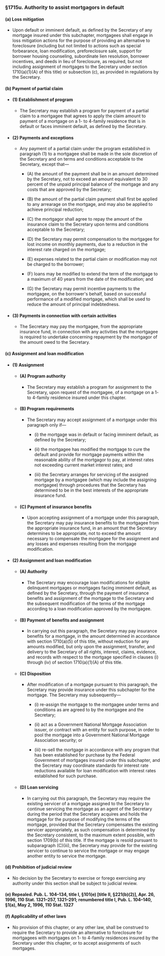 ### §1715u. Authority to assist mortgagors in default
#### (a) Loss mitigation
* Upon default or imminent default, as defined by the Secretary of any mortgage insured under this subchapter, mortgagees shall engage in loss mitigation actions for the purpose of providing an alternative to foreclosure (including but not limited to actions such as special forbearance, loan modification, preforeclosure sale, support for borrower housing counseling, subordinate lien resolution, borrower incentives, and deeds in lieu of foreclosure, as required, but not including assignment of mortgages to the Secretary under section 1710(a)(1)(A) of this title) or subsection (c), as provided in regulations by the Secretary.

#### (b) Payment of partial claim
* #### (1) Establishment of program
  * The Secretary may establish a program for payment of a partial claim to a mortgagee that agrees to apply the claim amount to payment of a mortgage on a 1- to 4-family residence that is in default or faces imminent default, as defined by the Secretary.

* #### (2) Payments and exceptions
  * Any payment of a partial claim under the program established in paragraph (1) to a mortgagee shall be made in the sole discretion of the Secretary and on terms and conditions acceptable to the Secretary, except that—

    * (A) the amount of the payment shall be in an amount determined by the Secretary, not to exceed an amount equivalent to 30 percent of the unpaid principal balance of the mortgage and any costs that are approved by the Secretary;

    * (B) the amount of the partial claim payment shall first be applied to any arrearage on the mortgage, and may also be applied to achieve principal reduction;

    * (C) the mortgagor shall agree to repay the amount of the insurance claim to the Secretary upon terms and conditions acceptable to the Secretary;

    * (D) the Secretary may permit compensation to the mortgagee for lost income on monthly payments, due to a reduction in the interest rate charged on the mortgage;

    * (E) expenses related to the partial claim or modification may not be charged to the borrower;

    * (F) loans may be modified to extend the term of the mortgage to a maximum of 40 years from the date of the modification; and

    * (G) the Secretary may permit incentive payments to the mortgagee, on the borrower's behalf, based on successful performance of a modified mortgage, which shall be used to reduce the amount of principal indebtedness.

* #### (3) Payments in connection with certain activities
  * The Secretary may pay the mortgagee, from the appropriate insurance fund, in connection with any activities that the mortgagee is required to undertake concerning repayment by the mortgagor of the amount owed to the Secretary.

#### (c) Assignment and loan modification
* #### (1) Assignment
  * #### (A) Program authority
    * The Secretary may establish a program for assignment to the Secretary, upon request of the mortgagee, of a mortgage on a 1- to 4-family residence insured under this chapter.

  * #### (B) Program requirements
    * The Secretary may accept assignment of a mortgage under this paragraph only if—

      * (i) the mortgage was in default or facing imminent default, as defined by the Secretary;

      * (ii) the mortgagee has modified the mortgage to cure the default and provide for mortgage payments within the reasonable ability of the mortgagor to pay, at interest rates not exceeding current market interest rates; and

      * (iii) the Secretary arranges for servicing of the assigned mortgage by a mortgagee (which may include the assigning mortgagee) through procedures that the Secretary has determined to be in the best interests of the appropriate insurance fund.

  * #### (C) Payment of insurance benefits
    * Upon accepting assignment of a mortgage under this paragraph, the Secretary may pay insurance benefits to the mortgagee from the appropriate insurance fund, in an amount that the Secretary determines to be appropriate, not to exceed the amount necessary to compensate the mortgagee for the assignment and any losses and expenses resulting from the mortgage modification.

* #### (2) Assignment and loan modification
  * #### (A) Authority
    * The Secretary may encourage loan modifications for eligible delinquent mortgages or mortgages facing imminent default, as defined by the Secretary, through the payment of insurance benefits and assignment of the mortgage to the Secretary and the subsequent modification of the terms of the mortgage according to a loan modification approved by the mortgagee.

  * #### (B) Payment of benefits and assignment
    * In carrying out this paragraph, the Secretary may pay insurance benefits for a mortgage, in the amount determined in accordance with section 1710(a)(5) of this title, without reduction for any amounts modified, but only upon the assignment, transfer, and delivery to the Secretary of all rights, interest, claims, evidence, and records with respect to the mortgage specified in clauses (i) through (iv) of section 1710(a)(1)(A) of this title.

  * #### (C) Disposition
    * After modification of a mortgage pursuant to this paragraph, the Secretary may provide insurance under this subchapter for the mortgage. The Secretary may subsequently—

      * (i) re-assign the mortgage to the mortgagee under terms and conditions as are agreed to by the mortgagee and the Secretary;

      * (ii) act as a Government National Mortgage Association issuer, or contract with an entity for such purpose, in order to pool the mortgage into a Government National Mortgage Association security; or

      * (iii) re-sell the mortgage in accordance with any program that has been established for purchase by the Federal Government of mortgages insured under this subchapter, and the Secretary may coordinate standards for interest rate reductions available for loan modification with interest rates established for such purchase.

  * #### (D) Loan servicing
    * In carrying out this paragraph, the Secretary may require the existing servicer of a mortgage assigned to the Secretary to continue servicing the mortgage as an agent of the Secretary during the period that the Secretary acquires and holds the mortgage for the purpose of modifying the terms of the mortgage, provided that the Secretary compensates the existing servicer appropriately, as such compensation is determined by the Secretary consistent, to the maximum extent possible, with section 1709(b) of this title. If the mortgage is resold pursuant to subparagraph (C)(iii), the Secretary may provide for the existing servicer to continue to service the mortgage or may engage another entity to service the mortgage.

#### (d) Prohibition of judicial review
* No decision by the Secretary to exercise or forego exercising any authority under this section shall be subject to judicial review.

#### (e) Repealed. Pub. L. 104–134, title I, §101(e) [title II, §221(b)(2)], Apr. 26, 1996, 110 Stat. 1321–257, 1321–291; renumbered title I, Pub. L. 104–140, §1(a), May 2, 1996, 110 Stat. 1327
#### (f) Applicability of other laws
* No provision of this chapter, or any other law, shall be construed to require the Secretary to provide an alternative to foreclosure for mortgagees with mortgages on 1- to 4-family residences insured by the Secretary under this chapter, or to accept assignments of such mortgages.